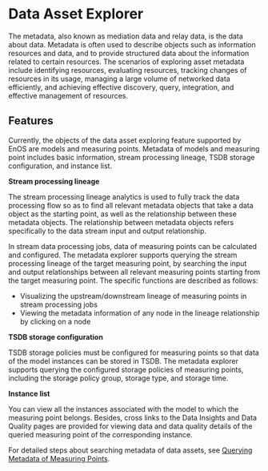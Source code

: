 # Data Asset Explorer
The metadata, also known as mediation data and relay data, is the data about data. Metadata is often used to describe objects such as information resources and data, and to provide structured data about the information related to certain resources. The scenarios of exploring asset metadata include identifying resources, evaluating resources, tracking changes of resources in its usage, managing a large volume of networked data efficiently, and achieving effective discovery, query, integration, and effective management of resources.

## Features
Currently, the objects of the data asset exploring feature supported by EnOS are models and measuring points. Metadata of models and measuring point includes basic information, stream processing lineage, TSDB storage configuration, and instance list.

**Stream processing lineage**

The stream processing lineage analytics is used to fully track the data processing flow so as to find all relevant metadata objects that take a data object as the starting point, as well as the relationship between these metadata objects. The relationship between metadata objects refers specifically to the data stream input and output relationship.

In stream data processing jobs, data of measuring points can be calculated and configured. The metadata explorer supports querying the stream processing lineage of the target measuring point, by searching the input and output relationships between all relevant measuring points starting from the target measuring point. The specific functions are described as follows:

- Visualizing the upstream/downstream lineage of measuring points in stream processing jobs
- Viewing the metadata information of any node in the lineage relationship by clicking on a node

**TSDB storage configuration**

TSDB storage policies must be configured for measuring points so that data of the model instances can be stored in TSDB. The metadata explorer supports querying the configured storage policies of measuring points, including the storage policy group, storage type, and storage time.

**Instance list**

You can view all the instances associated with the model to which the measuring point belongs. Besides, cross links to the Data Insights and Data Quality pages are provided for viewing data and data quality details of the queried measuring point of the corresponding instance.

For detailed steps about searching metadata of data assets, see [Querying Metadata of Measuring Points](../howto/metadata/exploring_metadata).